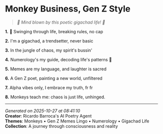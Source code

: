 # Monkey Business, Gen Z Style

> *🤯 Mind blown by this poetic gigachad life! 🐒*

**1.** 🐒 Swinging through life, breaking rules, no cap


**2.** I'm a gigachad, a trendsetter, never basic


**3.** In the jungle of chaos, my spirit's bussin'


**4.** Numerology's my guide, decoding life's patterns 🔢


**5.** Memes are my language, and laughter is sacred


**6.** A Gen Z poet, painting a new world, unfiltered


**7.** Alpha vibes only, I embrace my truth, fr fr


**8.** Monkeys teach me: chaos is just life, unhinged.



---

*Generated on 2025-10-27 at 08:41:10*  
**Creator**: Ricardo Barroca's AI Poetry Agent  
**Themes**: Monkeys • Gen Z Memes Lingo • Numerology • Gigachad Life  
**Collection**: A journey through consciousness and reality